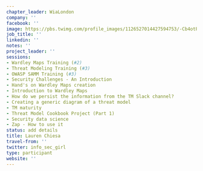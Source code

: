```yaml
---
chapter_leader: WiaLondon
company: ''
facebook: ''
image: https://pbs.twimg.com/profile_images/1126527014427594753/-Cb4otPe_400x400.jpg
job_title: ''
linkedin: ''
notes: ''
project_leader: ''
sessions:
- Wardley Maps Training (#2)
- Threat Modeling Training (#3)
- OWASP SAMM Training (#3)
- Security Challenges - An Introduction
- Hand's on Wardley Maps creation
- Introduction to Wardley Maps
- How do we persist the information from the TM Slack channel?
- Creating a generic diagram of a threat model
- TM maturity
- Threat Model Cookbook Project (Part 1)
- Security data science
- Zap - How to use it
status: add details
title: Lauren Chiesa
travel-from: ''
twitter: info_sec_girl
type: participant
website: ''
---
```


<!-- put more details about participant here -->